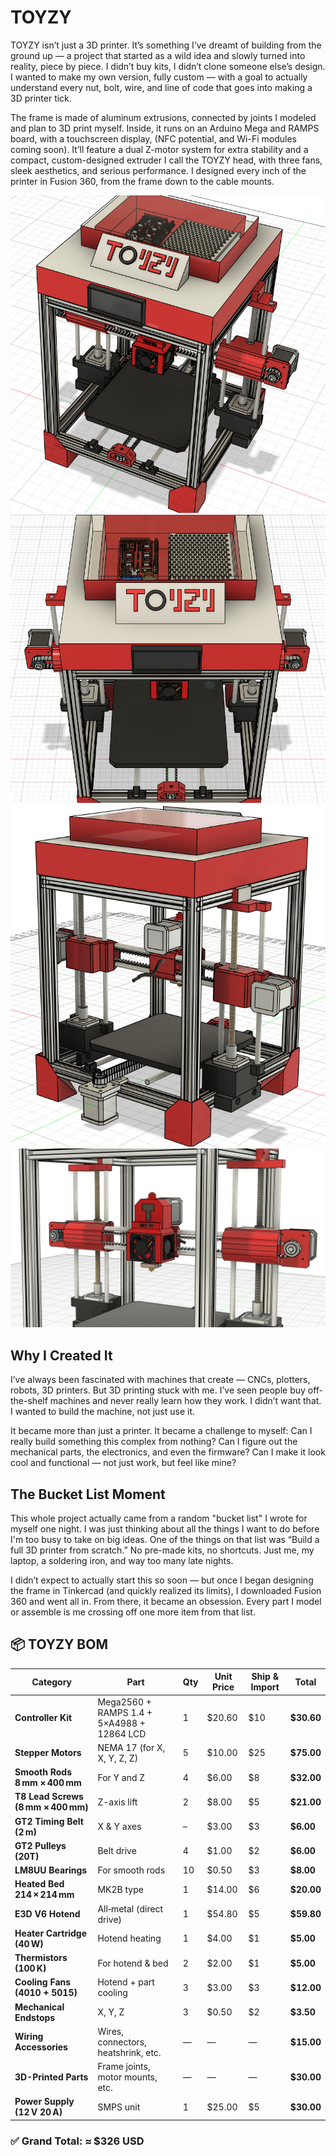 # TOYZY
TOYZY isn’t just a 3D printer. It’s something I’ve dreamt of building from the ground up — a project that started as a wild idea and slowly turned into reality, piece by piece. I didn’t buy kits, I didn’t clone someone else’s design. I wanted to make my own version, fully custom — with a goal to actually understand every nut, bolt, wire, and line of code that goes into making a 3D printer tick.

The frame is made of aluminum extrusions, connected by joints I modeled and plan to 3D print myself. Inside, it runs on an Arduino Mega and RAMPS board, with a touchscreen display, (NFC potential, and Wi-Fi modules coming soon). It’ll feature a dual Z-motor system for extra stability and a compact, custom-designed extruder I call the TOYZY head, with three fans, sleek aesthetics, and serious performance. I designed every inch of the printer in Fusion 360, from the frame down to the cable mounts.

![](https://github.com/Armaan240/TOYZY1/blob/main/IMAGES/Screenshot%20(57).png)
![](https://github.com/Armaan240/TOYZY1/blob/main/IMAGES/Screenshot%20(58).png)
![](https://github.com/Armaan240/TOYZY1/blob/main/IMAGES/Screenshot%20(59).png)
![](https://github.com/Armaan240/TOYZY1/blob/main/IMAGES/Screenshot%20(60).png)
## Why I Created It
I’ve always been fascinated with machines that create — CNCs, plotters, robots, 3D printers. But 3D printing stuck with me. I’ve seen people buy off-the-shelf machines and never really learn how they work. I didn’t want that. I wanted to build the machine, not just use it.

It became more than just a printer. It became a challenge to myself: Can I really build something this complex from nothing? Can I figure out the mechanical parts, the electronics, and even the firmware? Can I make it look cool and functional — not just work, but feel like mine?

## The Bucket List Moment
This whole project actually came from a random "bucket list" I wrote for myself one night. I was just thinking about all the things I want to do before I'm too busy to take on big ideas. One of the things on that list was “Build a full 3D printer from scratch.” No pre-made kits, no shortcuts. Just me, my laptop, a soldering iron, and way too many late nights.

I didn’t expect to actually start this so soon — but once I began designing the frame in Tinkercad (and quickly realized its limits), I downloaded Fusion 360 and went all in. From there, it became an obsession. Every part I model or assemble is me crossing off one more item from that list.

## 📦 TOYZY BOM

| Category                           | Part                                       | Qty | Unit Price                | Ship & Import | Total       |
| ---------------------------------- | ------------------------------------------ | --- | ------------------------- | ------------- | ----------- |
| **Controller Kit**                 | Mega2560 + RAMPS 1.4 + 5×A4988 + 12864 LCD | 1   | \$20.60                   | \$10          | **\$30.60** |
| **Stepper Motors**                 | NEMA 17 (for X, X, Y, Z, Z)                | 5   | \$10.00                   | \$25          | **\$75.00** |
| **Smooth Rods 8 mm × 400 mm**      | For Y and Z                                | 4   | \$6.00                    | \$8           | **\$32.00** |
| **T8 Lead Screws (8 mm × 400 mm)** | Z-axis lift                                | 2   | \$8.00                    | \$5           | **\$21.00** |
| **GT2 Timing Belt (2 m)**          | X & Y axes                                 | –   | \$3.00                    | \$3           | **\$6.00**  |
| **GT2 Pulleys (20T)**              | Belt drive                                 | 4   | \$1.00                    | \$2           | **\$6.00**  |
| **LM8UU Bearings**                 | For smooth rods                            | 10  | \$0.50                    | \$3           | **\$8.00**  |
| **Heated Bed 214 × 214 mm**        | MK2B type                                  | 1   | \$14.00                   | \$6           | **\$20.00** |
| **E3D V6 Hotend**                  | All‑metal (direct drive)                   | 1   | \$54.80                   | \$5           | **\$59.80** |
| **Heater Cartridge (40 W)**        | Hotend heating                             | 1   | \$4.00                    | \$1           | **\$5.00**  |
| **Thermistors (100 K)**            | For hotend & bed                           | 2   | \$2.00                    | \$1           | **\$5.00**  |
| **Cooling Fans (4010 + 5015)**     | Hotend + part cooling                      | 3   | \$3.00                    | \$3           | **\$12.00** |
| **Mechanical Endstops**            | X, Y, Z                                    | 3   | \$0.50                    | \$2           | **\$3.50**  |
| **Wiring Accessories**             | Wires, connectors, heatshrink, etc.        | —   | —                         | —             | **\$15.00** |
| **3D-Printed Parts**               | Frame joints, motor mounts, etc.           | —   | —                         | —             | **\$30.00** |
| **Power Supply (12 V 20 A)**       | SMPS unit                                  | 1   | \$25.00                   | \$5           | **\$30.00** |


### ✅ **Grand Total: ≈ \$326 USD**

